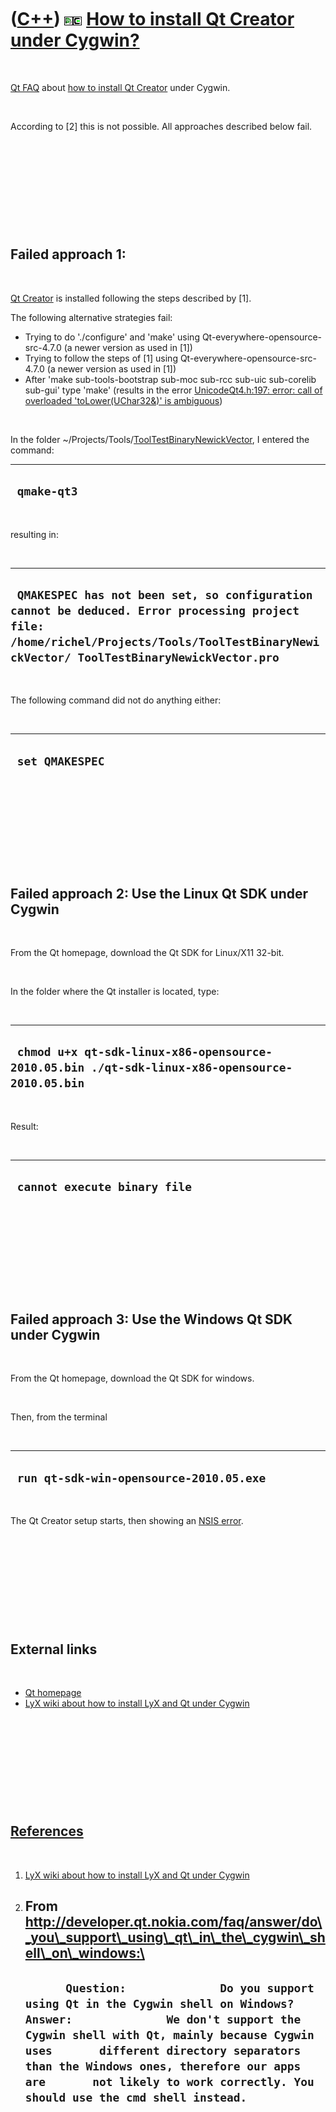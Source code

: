 
 

 

 

 

 

([C++](Cpp.md)) ![Qt Creator](PicQtCreator.png)![Cygwin](PicCygwin.png) [How to install Qt Creator under Cygwin?](CppQtCreatorInstallCygwin.md)
=================================================================================================================================================

 

[Qt FAQ](CppQtFaq.md) about [how to install Qt
Creator](CppQtCreatorInstall.md) under Cygwin.

 

According to \[2\] this is not possible. All approaches described below
fail.

 

 

 

 

 

Failed approach 1:
------------------

 

[Qt Creator](CppQtCreator.md) is installed following the steps
described by \[1\].

The following alternative strategies fail:

-   Trying to do './configure' and 'make' using
    Qt-everywhere-opensource-src-4.7.0 (a newer version as used
    in \[1\])
-   Trying to follow the steps of \[1\] using
    Qt-everywhere-opensource-src-4.7.0 (a newer version as used
    in \[1\])
-   After 'make sub-tools-bootstrap sub-moc sub-rcc sub-uic sub-corelib
    sub-gui' type 'make' (results in the error [UnicodeQt4.h:197: error:
    call of overloaded 'toLower(UChar32&)' is
    ambiguous](CppCompileErrorUnicodeQt4H197Error.md))

 

In the folder
\~/Projects/Tools/[ToolTestBinaryNewickVector](ToolTestBinaryNewickVector.md),
I entered the command:

  --------------
  ` qmake-qt3`
  --------------

 

resulting in:

 

  ------------------------------------------------------------------------------------------------------------------------------------------------------------------------------------------
  ` QMAKESPEC has not been set, so configuration cannot be deduced. Error processing project file: /home/richel/Projects/Tools/ToolTestBinaryNewickVector/ ToolTestBinaryNewickVector.pro`
  ------------------------------------------------------------------------------------------------------------------------------------------------------------------------------------------

 

The following command did not do anything either:

 

  ------------------
  ` set QMAKESPEC`
  ------------------

 

 

 

 

 

Failed approach 2: Use the Linux Qt SDK under Cygwin
----------------------------------------------------

 

From the Qt homepage, download the Qt SDK for Linux/X11 32-bit.

 

In the folder where the Qt installer is located, type:

 

  ------------------------------------------------------------------------------------------------
  ` chmod u+x qt-sdk-linux-x86-opensource-2010.05.bin ./qt-sdk-linux-x86-opensource-2010.05.bin`
  ------------------------------------------------------------------------------------------------

 

Result:

 

  -------------------------------
  ` cannot execute binary file`
  -------------------------------

 

 

 

 

 

Failed approach 3: Use the Windows Qt SDK under Cygwin
------------------------------------------------------

 

From the Qt homepage, download the Qt SDK for windows.

 

Then, from the terminal

 

  ------------------------------------------
  ` run qt-sdk-win-opensource-2010.05.exe`
  ------------------------------------------

 

The Qt Creator setup starts, then showing an [NSIS
error](CppMiscErrorNsisError.png).

 

 

 

 

 

External links
--------------

 

-   [Qt homepage](http://qt.nokia.com)
-   [LyX wiki about how to install LyX and Qt under
    Cygwin](http://wiki.lyx.org/LyX/LyXOnCygwin)

 

 

 

 

 

[References](CppReferences.md)
-------------------------------

 

1.  [LyX wiki about how to install LyX and Qt under
    Cygwin](http://wiki.lyx.org/LyX/LyXOnCygwin)
2.  From
    http://developer.qt.nokia.com/faq/answer/do\_you\_support\_using\_qt\_in\_the\_cygwin\_shell\_on\_windows:\
      --------------------------------------------------------------------------------------------------------------------------------------------------------------------------------------------------------------------------------------------------------------------------------------------------------------------------------------------------------------
      `       Question:              Do you support using Qt in the Cygwin shell on Windows?       Answer:              We don't support the Cygwin shell with Qt, mainly because Cygwin uses       different directory separators than the Windows ones, therefore our apps are       not likely to work correctly. You should use the cmd shell instead.       `
      --------------------------------------------------------------------------------------------------------------------------------------------------------------------------------------------------------------------------------------------------------------------------------------------------------------------------------------------------------------

 

 

 

 

 


